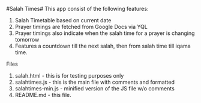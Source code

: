 #Salah Times#
This app consist of the following features:
1. Salah Timetable based on current date
2. Prayer timings are fetched from Google Docs via YQL
3. Prayer timings also indicate when the salah time for a prayer is changing tomorrow
4. Features a countdown till the next salah, then from salah time till iqama time.

Files
1. salah.html - this is for testing purposes only
2. salahtimes.js - this is the main file with comments and formatted
3. salahtimes-min.js - minified version of the JS file w/o comments
4. README.md - this file.